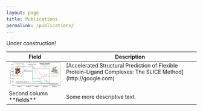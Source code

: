 ```yaml
---
layout: page
title: Publications
permalink: /publications/
---
```


Under construction!

<table>

<colgroup>
<col width="30%" />
<col width="70%" />
</colgroup>
<thead>
<tr class="header">
<th>Field</th>
<th>Description</th>
</tr>
</thead>
<tbody>
<tr>
<td markdown="span" valign="top"><img src="/images/slice.gif"></td>
<td markdown="span" valign="top"> [Accelerated Structural Prediction of Flexible Protein–Ligand Complexes: The SLICE Method](http://google.com)</td>
</tr>
<tr>
<td markdown="span">Second column **fields**</td>
<td markdown="span">Some more descriptive text.
</td>
</tr>
</tbody>
</table>
